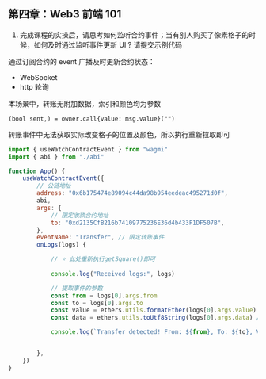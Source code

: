 ## 第四章：Web3 前端 101

1. 完成课程的实操后，请思考如何监听合约事件；当有别人购买了像素格子的时候，如何及时通过监听事件更新 UI ? 请提交示例代码

通过订阅合约的 event 广播及时更新合约状态：

-   WebSocket
-   http 轮询

本场景中，转账无附加数据，索引和颜色均为参数
```solidity
(bool sent,) = owner.call{value: msg.value}("") 
```
转账事件中无法获取实际改变格子的位置及颜色，所以执行重新拉取即可

```jsx
import { useWatchContractEvent } from "wagmi"
import { abi } from "./abi"

function App() {
	useWatchContractEvent({
        // 公链地址
		address: "0x6b175474e89094c44da98b954eedeac495271d0f",
		abi,
		args: {
            // 限定收款合约地址
			to: "0xd2135CfB216b74109775236E36d4b433F1DF507B",
		},
		eventName: "Transfer", // 限定转账事件
		onLogs(logs) {

            // ⭐️ 此处重新执行getSquare()即可
            
			console.log("Received logs:", logs)

			// 提取事件的参数
			const from = logs[0].args.from
			const to = logs[0].args.to
			const value = ethers.utils.formatEther(logs[0].args.value) // 转换为以太币单位
			const data = ethers.utils.toUtf8String(logs[0].args.data) // 假设 `data` 是字符串类型

			console.log(`Transfer detected! From: ${from}, To: ${to}, Value: ${value} ETH, Data: ${data}`)


		},
	})
}
```
